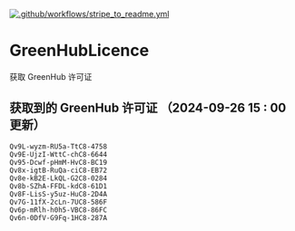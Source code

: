 [![.github/workflows/stripe_to_readme.yml](https://github.com/zjx-kimi/GreenHubLicence/actions/workflows/stripe_to_readme.yml/badge.svg)](https://github.com/zjx-kimi/GreenHubLicence/actions/workflows/stripe_to_readme.yml)
# GreenHubLicence
获取 GreenHub 许可证
## 获取到的 GreenHub 许可证 （2024-09-26 15 : 00 更新）
```
Qv9L-wyzm-RU5a-TtC8-4758
Qv9E-UjzI-WttC-chC8-6644
Qv95-Dcwf-pHmM-HvC8-BC19
Qv8x-igtB-RuQa-ciC8-EB72
Qv8e-kB2E-LkQL-G2C8-0284
Qv8b-SZhA-FFDL-kdC8-61D1
Qv8F-LisS-y5uz-HuC8-2D4A
Qv7G-11fX-2cLn-7UC8-586F
Qv6p-mRlh-h0h5-VBC8-86FC
Qv6n-0DfV-G9Fq-1HC8-287A
```
